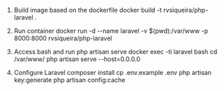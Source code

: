 1. Build image based on the dockerfile
docker build -t rvsiqueira/php-laravel .

2. Run container
docker run -d --name laravel -v $(pwd):/var/www -p 8000:8000 rvsiqueira/php-laravel

3. Access bash and run php artisan serve
docker exec -ti laravel bash
cd /var/www/
php artisan serve --host=0.0.0.0

4. Configure Laravel
composer install
cp .env.example .env
php artisan key:generate
php artisan config:cache